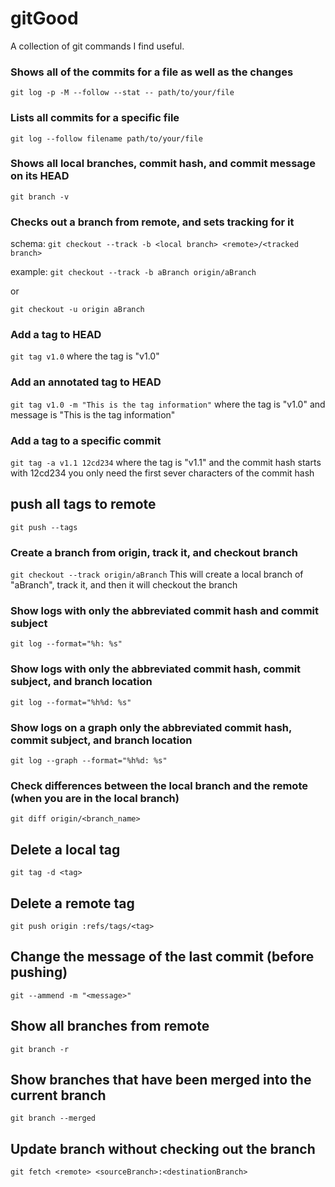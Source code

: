 # gitGood
A collection of git commands I find useful.

### Shows all of the commits for a file as well as the changes
`git log -p -M --follow --stat -- path/to/your/file`

### Lists all commits for a specific file
`git log --follow filename path/to/your/file`

### Shows all local branches, commit hash, and commit message on its HEAD
`git branch -v`

### Checks out a branch from remote, and sets tracking for it
schema:
`git checkout --track -b <local branch> <remote>/<tracked branch>`

example:
`git checkout --track -b aBranch origin/aBranch`

or

`git checkout -u origin aBranch`

### Add a tag to HEAD
`git tag v1.0`
where the tag is "v1.0"

### Add an annotated tag to HEAD
`git tag v1.0 -m "This is the tag information"`
where the tag is "v1.0" and message is "This is the tag information"

### Add a tag to a specific commit
`git tag -a v1.1 12cd234`
where the tag is "v1.1" and the commit hash starts with 12cd234
you only need the first sever characters of the commit hash

## push all tags to remote
`git push --tags`

### Create a branch from origin, track it, and checkout branch
`git checkout --track origin/aBranch`
This will create a local branch of "aBranch", track it, and then it will
checkout the branch

### Show logs with only the abbreviated commit hash and commit subject
`git log --format="%h: %s"`

### Show logs with only the abbreviated commit hash, commit subject, and branch location
`git log --format="%h%d: %s"`

### Show logs on a graph only the abbreviated commit hash, commit subject, and branch location
`git log --graph --format="%h%d: %s"`

### Check differences between the local branch and the remote (when you are in the local branch)
`git diff origin/<branch_name>`

## Delete a local tag
`git tag -d <tag>`

## Delete a remote tag
`git push origin :refs/tags/<tag>`

## Change the message of the last commit (before pushing)
`git --ammend -m "<message>"`

## Show all branches from remote
`git branch -r`

## Show branches that have been merged into the current branch
`git branch --merged`

## Update branch without checking out the branch
`git fetch <remote> <sourceBranch>:<destinationBranch>`
